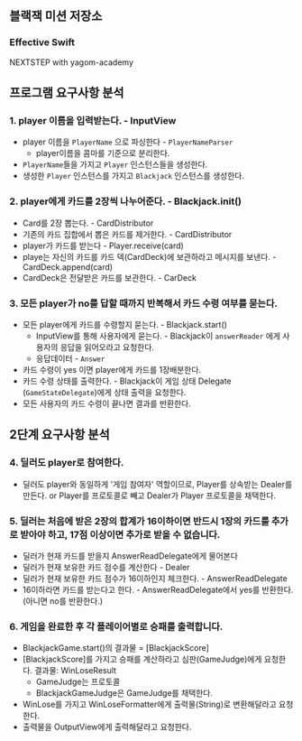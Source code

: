 ## 블랙잭 미션 저장소
### Effective Swift
NEXTSTEP with yagom-academy

## 프로그램 요구사항 분석
### 1. player 이름을 입력받는다. - InputView
- player 이름을 `PlayerName` 으로 파싱한다 - `PlayerNameParser`
    - player이름을 콤마를 기준으로 분리한다.
- `PlayerName`들을 가지고 `Player` 인스턴스들을 생성한다.
- 생성한 `Player` 인스턴스를 가지고 `Blackjack` 인스턴스를 생성한다. 

### 2. player에게 카드를 2장씩 나누어준다. - Blackjack.init()
- Card를 2장 뽑는다. - CardDistributor
- 기존의 카드 집합에서 뽑은 카드를 제거한다. - CardDistributor
- player가 카드를 받는다 - Player.receive(card)
- playe는 자신의 카드를 카드 덱(CardDeck)에 보관하라고 메시지를 보낸다. - CardDeck.append(card)
- CardDeck은 전달받은 카드를 보관한다. - CarDeck

### 3. 모든 player가 no를 답할 때까지 반복해서 카드 수령 여부를 묻는다.
- 모든 player에게 카드를 수령할지 묻는다. - Blackjack.start()
    - InputView를 통해 사용자에게 묻는다. - Blackjack이 `answerReader` 에게 사용자의 응답을 읽어오라고 요청한다.
    - 응답데이터 - `Answer`
- 카드 수령이 yes 이면 player에게 카드를 1장배분한다.
- 카드 수령 상태를 출력한다. -  Blackjack이 게임 상태 Delegate (`GameStateDelegate`)에게 상태 출력을 요청한다.
- 모든 사용자의 카드 수령이 끝나면 결과를 반환한다.

## 2단계 요구사항 분석

### 4. 딜러도 player로 참여한다. 
- 딜러도 player와 동일하게 '게임 참여자' 역할이므로, Player를 상속받는 Dealer를 만든다.
or Player를 프로토콜로 빼고 Dealer가 Player 프로토콜을 채택한다.

### 5. 딜러는 처음에 받은 2장의 합계가 16이하이면 반드시 1장의 카드를 추가로 받아야 하고, 17점 이상이면 추가로 받을 수 없습니다.
- 딜러가 현재 카드를 받을지 AnswerReadDelegate에게 물어본다  
- 딜러가 현재 보유한 카드 점수를 계산한다 - Dealer
- 딜러가 현재 보유한 카드 점수가 16이하인지 체크한다. - AnswerReadDelegate
- 16이하라면 카드를 받는다고 한다. - AnswerReadDelegate에서 yes를 반환한다. (아니면 no를 반환한다.)

### 6. 게임을 완료한 후 각 플레이어별로 승패를 출력합니다.
- BlackjackGame.start()의 결과물 = [BlackjackScore]
- [BlackjackScore]를 가지고 승패를 계산하라고 심판(GameJudge)에게 요청한다. 결과물: WinLoseResult
    - GameJudge는 프로토콜
    - BlackjackGameJudge은 GameJudge를 채택한다.
-  WinLose를 가지고 WinLoseFormatter에게 출력물(String)로 변환해달라고 요청한다.
- 출력물을 OutputView에게 출력해달라고 요청한다.
 
 
